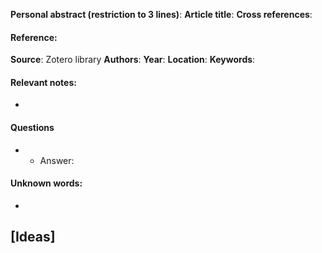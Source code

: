 **Personal abstract (restriction to 3 lines)**:
**Article title**: 
**Cross references**: 
#### Reference: 
**Source**: Zotero library
**Authors**: 
**Year**:
**Location**:
**Keywords**: 
 

#### Relevant notes:
- 

#### **Questions**
- 
	- Answer:

#### **Unknown words**: 
- 

**[Ideas]**
-  